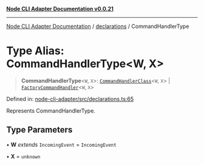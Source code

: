 [**Node CLI Adapter Documentation v0.0.21**](../../README.md)

***

[Node CLI Adapter Documentation](../../modules.md) / [declarations](../README.md) / CommandHandlerType

# Type Alias: CommandHandlerType\<W, X\>

> **CommandHandlerType**\<`W`, `X`\>: [`CommandHandlerClass`](CommandHandlerClass.md)\<`W`, `X`\> \| [`FactoryCommandHandler`](FactoryCommandHandler.md)\<`W`, `X`\>

Defined in: [node-cli-adapter/src/declarations.ts:65](https://github.com/stonemjs/node-cli-adapter/blob/4ca37b2b0c5fee68c5c4db257f745b084b64de79/src/declarations.ts#L65)

Represents CommandHandlerType.

## Type Parameters

• **W** *extends* `IncomingEvent` = `IncomingEvent`

• **X** = `unknown`

